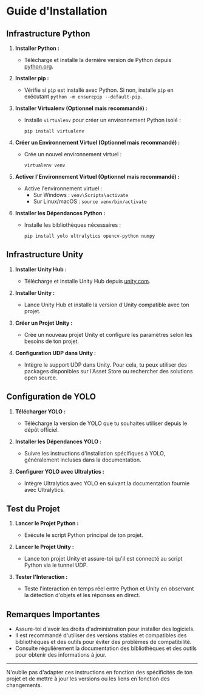 # Guide d'Installation

## Infrastructure Python

1. **Installer Python :**
   - Télécharge et installe la dernière version de Python depuis [python.org](https://www.python.org/downloads/).

2. **Installer pip :**
   - Vérifie si `pip` est installé avec Python. Si non, installe `pip` en exécutant `python -m ensurepip --default-pip`.

3. **Installer Virtualenv (Optionnel mais recommandé) :**
   - Installe `virtualenv` pour créer un environnement Python isolé :
     ```
     pip install virtualenv
     ```

4. **Créer un Environnement Virtuel (Optionnel mais recommandé) :**
   - Crée un nouvel environnement virtuel :
     ```
     virtualenv venv
     ```

5. **Activer l'Environnement Virtuel (Optionnel mais recommandé) :**
   - Active l'environnement virtuel :
     - Sur Windows : `venv\Scripts\activate`
     - Sur Linux/macOS : `source venv/bin/activate`

6. **Installer les Dépendances Python :**
   - Installe les bibliothèques nécessaires :
     ```
     pip install yolo ultralytics opencv-python numpy
     ```

## Infrastructure Unity

1. **Installer Unity Hub :**
   - Télécharge et installe Unity Hub depuis [unity.com](https://unity3d.com/get-unity/download).

2. **Installer Unity :**
   - Lance Unity Hub et installe la version d'Unity compatible avec ton projet.

3. **Créer un Projet Unity :**
   - Crée un nouveau projet Unity et configure les paramètres selon les besoins de ton projet.

4. **Configuration UDP dans Unity :**
   - Intègre le support UDP dans Unity. Pour cela, tu peux utiliser des packages disponibles sur l'Asset Store ou rechercher des solutions open source.

## Configuration de YOLO

1. **Télécharger YOLO :**
   - Télécharge la version de YOLO que tu souhaites utiliser depuis le dépôt officiel.

2. **Installer les Dépendances YOLO :**
   - Suivre les instructions d'installation spécifiques à YOLO, généralement incluses dans la documentation.

3. **Configurer YOLO avec Ultralytics :**
   - Intègre Ultralytics avec YOLO en suivant la documentation fournie avec Ultralytics.

## Test du Projet

1. **Lancer le Projet Python :**
   - Exécute le script Python principal de ton projet.

2. **Lancer le Projet Unity :**
   - Lance ton projet Unity et assure-toi qu'il est connecté au script Python via le tunnel UDP.

3. **Tester l'Interaction :**
   - Teste l'interaction en temps réel entre Python et Unity en observant la détection d'objets et les réponses en direct.

## Remarques Importantes

- Assure-toi d'avoir les droits d'administration pour installer des logiciels.
- Il est recommandé d'utiliser des versions stables et compatibles des bibliothèques et des outils pour éviter des problèmes de compatibilité.
- Consulte régulièrement la documentation des bibliothèques et des outils pour obtenir des informations à jour.

---

N'oublie pas d'adapter ces instructions en fonction des spécificités de ton projet et de mettre à jour les versions ou les liens en fonction des changements.
